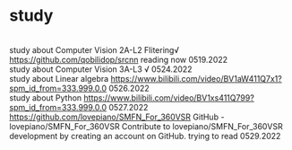 # study
<br>study about Computer Vision 2A-L2 Flitering√
<br>https://github.com/qobilidop/srcnn reading now 0519.2022
<br>study about Computer Vision 3A-L3 √  0524.2022
<br>study about Linear algebra https://www.bilibili.com/video/BV1aW411Q7x1?spm_id_from=333.999.0.0  0526.2022
<br>study about Python https://www.bilibili.com/video/BV1xs411Q799?spm_id_from=333.999.0.0 0527.2022
<br>https://github.com/lovepiano/SMFN_For_360VSR GitHub - lovepiano/SMFN_For_360VSR Contribute to lovepiano/SMFN_For_360VSR development by creating an account on GitHub.   trying to read 0529.2022

